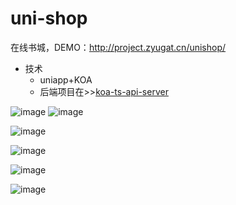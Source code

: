 # uni-shop
在线书城，DEMO：http://project.zyugat.cn/unishop/

- 技术
  - uniapp+KOA
  - 后端项目在>><a href="https://github.com/zyugat/koa-ts-api-server">koa-ts-api-server</a>


![image](https://user-images.githubusercontent.com/59011602/171605004-0ebe68a2-316e-4d29-8b99-7cffe3b53d76.png)
![image](https://user-images.githubusercontent.com/59011602/171605035-30683c96-6b95-49f8-b1af-e675fc5798ce.png)

![image](https://user-images.githubusercontent.com/59011602/171605058-a1e54c65-bf9a-4b57-9f00-48ed2c975f07.png)

![image](https://user-images.githubusercontent.com/59011602/171605075-102e0e60-7e48-4774-a18f-7f5ed251e88b.png)

![image](https://user-images.githubusercontent.com/59011602/171605121-4983f606-0d17-44b8-a68a-e4d8cb1b0567.png)

![image](https://user-images.githubusercontent.com/59011602/171605148-29c04582-027d-4185-bfde-961334dde630.png)
